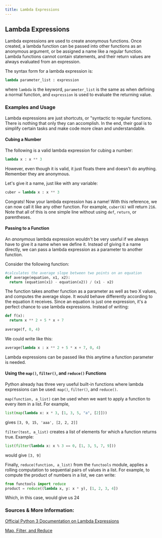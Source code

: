 ```yaml
---
title: Lambda Expressions
---
```


## Lambda Expressions

Lambda expressions are used to create anonymous functions. Once created, a lambda function can be passed into other functions as an anonymous argument, or be assigned a name like a regular function. Lambda functions cannot contain statements, and their return values are always evaluated from an expression.

The syntax form for a lambda expression is:

```python
lambda parameter_list : expression
```

where ```lambda``` is the keyword, ```parameter_list``` is the same as when defining a normal function, and ```expression``` is used to evaluate the returning value.


### Examples and Usage

Lambda expressions are just shortcuts, or "syntactic to regular functions. There is nothing that only they can accomplish. In the end, their goal is to simplify certain tasks and make code more clean and understandable.


#### Cubing a Number

The following is a valid lambda expression for cubing a number:

```Python
lambda x : x ** 3
```

However, even though it is valid, it just floats there and doesn't do anything. Remember they are anonymous.

Let's give it a name, just like with any variable:

```Python
cuber = lambda x : x ** 3
```

Congrats! Now your lambda expression has a name! With this reference, we can now call it like any other function. For example, ```cuber(6)``` will return ```216```. Note that all of this is one simple line without using ```def```, ```return```, or parentheses. 


#### Passing to a Function

An *anonymous* lambda expression wouldn't be very useful if we always have to give it a name when we define it. Instead of giving it a name directly, we can pass a lambda expression as a parameter to another function.

Consider the following function:

```Python
#calculates the average slope between two points on an equation
def average(equation, x1, x2):
  return (equation(x1) - equation(x2)) / (x1 - x2)
```

The function takes another function as a parameter as well as two X values, and computes the average slope. It would behave differently according to the equation it receives. Since an equation is just one expression, it's a perfect chance to use lambda expressions. Instead of writing:

```Python
def f(x):
  return x ** 2 + 5 * x + 7
  
average(f, 0, 4)
```

We could write like this:

```Python
average(lambda x : x ** 2 + 5 * x + 7, 0, 4)
```

Lambda expressions can be passed like this anytime a function parameter is needed. 

#### Using the ```map()```, ```filter()```, and ```reduce()``` Functions

Python already has three very useful built-in functions where lambda expressions can be used: ```map()```, ```filter()```, and ```reduce()```.

```map(function, a_list)``` can be used when we want to apply a function to every item in a list. For example, 

```Python
list(map(lambda x: x * 3, [1, 3, 5, "a", [2]]))
``` 

gives ```[3, 9, 15, 'aaa', [2, 2, 2]]```


```filter(test, a_list)``` creates a list of elements for which a function returns true. Example:

```Python
list(filter(lambda x: x % 3 == 0, [1, 3, 5, 7, 9]))
``` 

would give ```[3, 9]```

Finally, ```reduce(function, a_list)``` from the ```functools``` module, applies a rolling computation to sequential pairs of values in a list. For example, to compute the product of numbers in a list, we can write:

```Python
from functools import reduce
product = reduce((lambda x, y: x * y), [1, 2, 3, 4])
```

Which, in this case, would give us 24

### Sources & More Information:

[Official Python 3 Documentation on Lambda Expressions](https://docs.python.org/3/reference/expressions.html#lambda)

[Map, Filter, and Reduce](http://book.pythontips.com/en/latest/map_filter.html)
